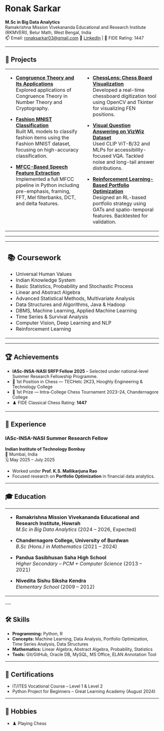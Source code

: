 # Ronak Sarkar

**M.Sc in Big Data Analytics**  
Ramakrishna Mission Vivekananda Educational and Research Institute (RKMVERI), Belur Math, West Bengal, India  
📫 Email: ronaksarkar03@gmail.com  🔗 [LinkedIn](https://www.linkedin.com/in/r-sarkar-122a6130b/) | 🎯 FIDE Rating: 1447  

---

## 📁 Projects

<table>
  <tr>
    <td valign="top" width="50%">

- **[Congruence Theory and Its Applications](https://github.com/iamrsarkar/Congruence-Theory-And-Its-Applications)**  
  Explored applications of Congruence Theory in Number Theory and Cryptography.

- **[Fashion MNIST Classification](https://github.com/iamrsarkar/Predicting-Fashion-Categories-A-Machine-Learning-Classification-Approach-Using-Fashion-MNIST)**  
  Built ML models to classify fashion items using the Fashion MNIST dataset, focusing on high-accuracy classification.

- **[MFCC-Based Speech Feature Extraction](https://github.com/iamrsarkar/mfcc-feature-extraction)**  
  Implemented a full MFCC pipeline in Python including pre-emphasis, framing, FFT, Mel filterbanks, DCT, and delta features.

</td>
<td valign="top" width="50%">

- **[ChessLens: Chess Board Visualization](https://github.com/iamrsarkar/ChessLens)**  
  Developed a real-time chessboard digitization tool using OpenCV and Tkinter for visualizing FEN positions.

- **[Visual Question Answering on VizWiz Dataset](https://github.com/iamrsarkar/VQA-VizWiz)**  
  Used CLIP ViT-B/32 and MLPs for accessibility-focused VQA. Tackled noise and long-tail answer distributions.

- **[Reinforcement Learning-Based Portfolio Optimization](https://github.com/iamrsarkar/reinforcement-portfolio-optimization)**  
  Designed an RL-based portfolio strategy using GATs and spatio-temporal features. Backtested for validation.

</td>
</tr>
</table>

---
<table>
  <tr>
    <td valign="top" width="50%">

## 📚 Coursework

- Universal Human Values  
- Indian Knowledge System  
- Basic Statistics, Probability and Stochastic Process  
- Linear and Abstract Algebra  
- Advanced Statistical Methods, Multivariate Analysis  
- Data Structures and Algorithms, Java & Hadoop  
- DBMS, Machine Learning, Applied Machine Learning  
- Time Series & Survival Analysis  
- Computer Vision, Deep Learning and NLP  
- Reinforcement Learning  
</td>
</tr>
</table>

---

## 🏆 Achievements

- **IASc-INSA-NASI SRFP Fellow 2025** – Selected under national-level Summer Research Fellowship Programme.  
- 🥇 1st Position in Chess — TECHetc 2K23, Hooghly Engineering & Technology College  
- 🥇 1st Prize — Intra-College Chess Tournament 2023–24, Chandernagore College  
- ♟️ FIDE Classical Chess Rating: **1447**

---

## 🧪 Experience

### IASc-INSA-NASI Summer Research Fellow  
**Indian Institute of Technology Bombay**  
📍 Mumbai, India  
🗓️ May 2025 – July 2025  
- Worked under **Prof. K.S. Mallikarjuna Rao**  
- Focused research on **Portfolio Optimization** in financial data analytics.

---

## 🎓 Education
<table>
  <tr>
    <td valign="top" width="50%">

- **Ramakrishna Mission Vivekananda Educational and Research Institute, Howrah**  
  *M.Sc in Big Data Analytics* (2024 – 2026, Expected)

- **Chandernagore College, University of Burdwan**  
  *B.Sc (Hons.) in Mathematics* (2021 – 2024)

- **Pandua Sasibhusan Saha High School**  
  *Higher Secondary – PCM + Computer Science* (2013 – 2021)

- **Nivedita Sishu Siksha Kendra**  
  *Elementary School* (2009 – 2012)
</td>
</tr>
</table>
---

## 🛠️ Skills

- **Programming:** Python, R  
- **Concepts:** Machine Learning, Data Analysis, Portfolio Optimization, Time Series Analysis, Data Structures  
- **Mathematics:** Linear Algebra, Abstract Algebra, Probability, Statistics  
- **Tools:** Git/GitHub, Oracle DB, MySQL, MS Office, ELAN Annotation Tool  

---

## 📜 Certifications

- IT/ITES Vocational Course – Level 1 & Level 2  
- Python Project for Beginners – Great Learning Academy (August 2024)

---

## 🎯 Hobbies

- ♟️ Playing Chess
